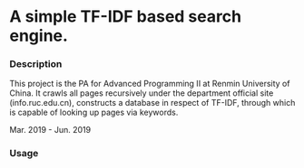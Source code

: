 # A simple TF-IDF based search engine.

### Description
This project is the PA for Advanced Programming II at Renmin University of China. 
It crawls all pages recursively under the department official site (info.ruc.edu.cn), constructs a database in respect of TF-IDF, through which is capable of looking up pages via keywords.

Mar. 2019 - Jun. 2019


### Usage
